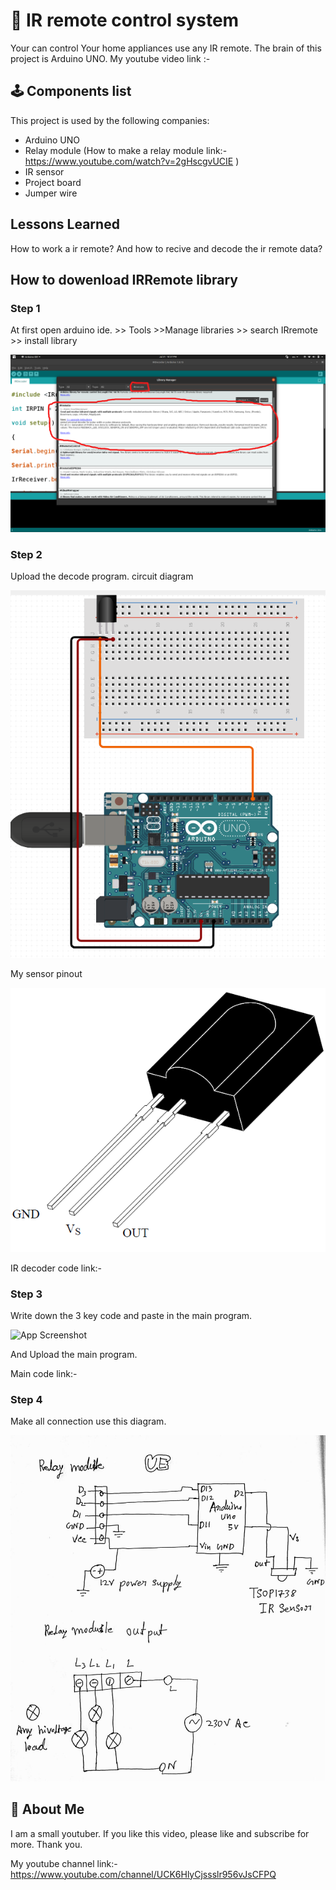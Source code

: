 
# 🤖️ IR remote control system
Your can control Your home appliances use any IR remote.
The brain of this project is Arduino UNO.
My youtube video link :- 

## 🕹️ Components list 

This project is used by the following companies:

- Arduino UNO
- Relay module  (How to make a relay module link:- https://www.youtube.com/watch?v=2gHscgvUCIE )
- IR sensor
- Project board
- Jumper wire

  
## Lessons Learned

How to work a ir remote? And how to recive and decode the ir remote data? 
  
## How to dowenload IRRemote library
### Step 1
At first open arduino ide. >> Tools >>Manage libraries >> search IRremote >> install library

![App Screenshot](https://raw.githubusercontent.com/rajib396/IR-remote-control-system-for-your-home-appliances/master/images/ss11.png)

### Step 2
Upload the decode program.
circuit diagram 


![App Screenshot](https://raw.githubusercontent.com/rajib396/IR-remote-control-system-for-your-home-appliances/master/images/ss2.png)


My sensor pinout 


![App Screenshot](https://raw.githubusercontent.com/rajib396/IR-remote-control-system-for-your-home-appliances/master/images/TSOP1738-Pin-Configuration.png)


IR decoder code link:- 

### Step 3

Write down the 3 key code and paste in the main program.

![App Screenshot](-----ss3.png-----)

And Upload the main program.

Main code link:- 

### Step 4

Make all connection use this diagram.

![App Screenshot](https://raw.githubusercontent.com/rajib396/IR-remote-control-system-for-your-home-appliances/master/images/diagram.jpeg)


## 🚀 About Me
I am a small youtuber. If you like this video, please like and subscribe for more.
Thank you.

My youtube channel link:- https://www.youtube.com/channel/UCK6HlyCjssslr956vJsCFPQ

  
